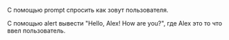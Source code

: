 
C помощью prompt спросить как зовут пользователя.

С помощью alert вывести "Hello, Alex! How are you?",
где Alex это то что ввел пользователь.

